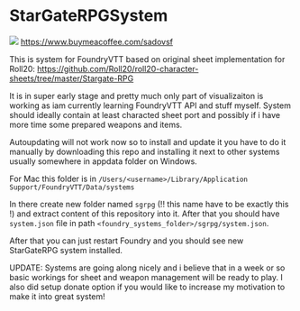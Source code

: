 # StarGateRPGSystem
![](https://user-images.githubusercontent.com/2211533/120898785-ca4f7e00-c62c-11eb-8663-b13aa72c119c.png)
https://www.buymeacoffee.com/sadovsf

This is system for FoundryVTT based on original sheet implementation for Roll20:
https://github.com/Roll20/roll20-character-sheets/tree/master/Stargate-RPG

It is in super early stage and pretty much only part of visualizaiton is working as iam currently learning FoundryVTT API and stuff myself.
System should ideally contain at least characted sheet port and possibly if i have more time some prepared weapons and items.

Autoupdating will not work now so to install and update it you have to do it manually by downloading this repo and installing it next to other systems usually
somewhere in appdata folder on Windows.

For Mac this folder is in `/Users/<username>/Library/Application Support/FoundryVTT/Data/systems`

In there create new folder named `sgrpg` (!! this name have to be exactly this !) and extract content of this repository into it.
After that you should have `system.json` file in path `<foundry_systems_folder>/sgrpg/system.json`.

After that you can just restart Foundry and you should see new StarGateRPG system installed.


UPDATE:
Systems are going along nicely and i believe that in a week or so basic workings for sheet and weapon management will be ready to play.
I also did setup donate option if you would like to increase my motivation to make it into great system!
